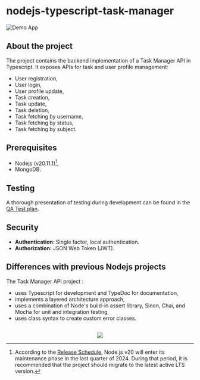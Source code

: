 # nodejs-typescript-task-manager

![Demo App](https://img.shields.io/badge/demo_app-blue)

## About the project

The project contains the backend implementation of a Task Manager API in Typescript. It exposes APIs for task and user profile management:

- User registration,
- User login,
- User profile update,
- Task creation,
- Task update,
- Task deletion,
- Task fetching by username,
- Task fetching by status,
- Task fetching by subject.

## Prerequisites

- Nodejs (v20.11.1)[^1],
- MongoDB.

## Testing

A thorough presentation of testing during development can be found in the [QA Test plan](QA-Test-plan.md).

## Security

- **Authentication**: Single factor, local authentication.
- **Authorization**: JSON Web Token (JWT).

## Differences with previous Nodejs projects

The Task Manager API project :

- uses Typescript for development and TypeDoc for documentation,
- implements a layered architecture approach,
- uses a combination of Node's build-in assert library, Sinon, Chai, and Mocha for unit and integration testing,
- uses class syntax to create custom error classes.

##

[^1]: According to the [Release Schedule](https://nodejs.org/en/about/previous-releases), Node.js v20 will enter its maintenance phase in the last quarter of 2024. During that period, it is recommended that the project should migrate to the latest active LTS version.

<p align="center">
        <a href="https://github.com/LelouchFR/skill-icons">
        <img src="https://go-skill-icons.vercel.app/api/icons?i=vscode,nodejs,typescript,expressjs,mongoose,mongo,mocha"/>
      </a>
</p>
